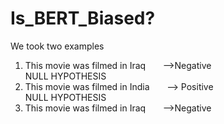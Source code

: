 # Is_BERT_Biased?
We took two examples
1. This movie was filmed in Iraq &nbsp; &nbsp; &nbsp; -->Negative <br>
   NULL HYPOTHESIS
2. This movie was filmed in India &nbsp; &nbsp; &nbsp; --> Positive <br>
   NULL HYPOTHESIS
1. This movie was filmed in Iraq &nbsp; &nbsp; &nbsp; -->Negative <br>
  
